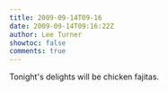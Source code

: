 ```yaml
---
title: 2009-09-14T09-16
date: 2009-09-14T09:16:22Z
author: Lee Turner
showtoc: false
comments: true
---
```


Tonight's delights will be chicken fajitas.

